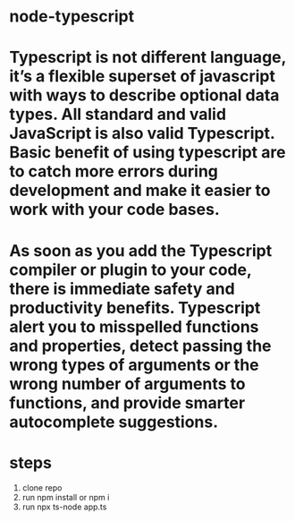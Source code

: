 # node-typescript

# Typescript is not different language, it’s a flexible superset of javascript with ways to describe optional data types. All standard and valid JavaScript is also valid Typescript. Basic benefit of using typescript are to catch more errors during development and make it easier to work with your code bases.

# As soon as you add the Typescript compiler or plugin to your code, there is immediate safety and productivity benefits. Typescript alert you to misspelled functions and properties, detect passing the wrong types of arguments or the wrong number of arguments to functions, and provide smarter autocomplete suggestions.
# steps
1. clone repo
2. run npm install or npm i
3. run npx ts-node app.ts


